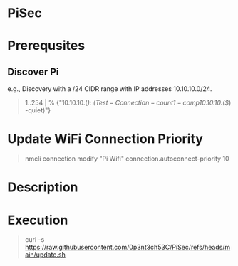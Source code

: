 # PiSec

# Prerequsites

## Discover Pi
e.g., Discovery with a /24 CIDR range with IP addresses 10.10.10.0/24.
> 1..254 | % {"10.10.10.$($_): $(Test-Connection -count 1 -comp 10.10.10.$($_) -quiet)"}

# Update WiFi Connection Priority
> nmcli connection modify "Pi Wifi" connection.autoconnect-priority 10

# Description

# Execution
> curl -s https://raw.githubusercontent.com/0p3nt3ch53C/PiSec/refs/heads/main/update.sh 